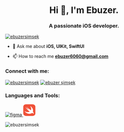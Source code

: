 <h1 align="center">Hi 👋, I'm Ebuzer.</h1>
<h3 align="center">A passionate iOS developer.</h3>

<p align="left"> <a href="https://twitter.com/ebuzersimsek" target="blank"><img src="https://img.shields.io/twitter/follow/ebuzersimsek?logo=twitter&style=for-the-badge" alt="ebuzersimsek" /></a> </p>

- 💬 Ask me about **iOS, UIKit, SwiftUI**

- 📫 How to reach me **ebuzer6060@gmail.com**

<h3 align="left">Connect with me:</h3>
<p align="left">
<a href="https://twitter.com/ebuzersimsek" target="blank"><img align="center" src="https://raw.githubusercontent.com/rahuldkjain/github-profile-readme-generator/master/src/images/icons/Social/twitter.svg" alt="ebuzersimsek" height="30" width="40" /></a>
<a href="https://linkedin.com/in/ebuzer şimşek" target="blank"><img align="center" src="https://raw.githubusercontent.com/rahuldkjain/github-profile-readme-generator/master/src/images/icons/Social/linked-in-alt.svg" alt="ebuzer şimşek" height="30" width="40" /></a>
</p>

<h3 align="left">Languages and Tools:</h3>
<p align="left"> <a href="https://www.figma.com/" target="_blank" rel="noreferrer"> <img src="https://www.vectorlogo.zone/logos/figma/figma-icon.svg" alt="figma" width="40" height="40"/> </a> <a href="https://developer.apple.com/swift/" target="_blank" rel="noreferrer"> <img src="https://raw.githubusercontent.com/devicons/devicon/master/icons/swift/swift-original.svg" alt="swift" width="40" height="40"/> </a> </p>

<p><img align="center" src="https://github-readme-stats.vercel.app/api/top-langs?username=ebuzersimsek&show_icons=true&locale=en&layout=compact" alt="ebuzersimsek" /></p>
